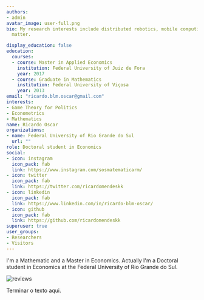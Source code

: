 ```yaml
---
authors:
- admin
avatar_image: user-full.png
bio: My research interests include distributed robotics, mobile computing and programmable
  matter.

display_education: false
education:
  courses:
  - course: Master in Applied Economics
    institution: Federal University of Juiz de Fora
    year: 2017
  - course: Graduate in Mathematics
    institution: Federal University of Viçosa
    year: 2013
email: "ricardo.blm.oscar@gmail.com"
interests:
- Game Theory for Politics
- Econometrics
- Mathematics
name: Ricardo Oscar
organizations:
- name: Federal University of Rio Grande do Sul
  url: ""
role: Doctoral student in Economics
social:
- icon: instagram
  icon_pack: fab
  link: https://www.instagram.com/sosmatematicarm/
- icon: twitter
  icon_pack: fab
  link: https://twitter.com/ricardomendeskk
- icon: linkedin
  icon_pack: fab
  link: https://www.linkedin.com/in/ricardo-blm-oscar/
- icon: github
  icon_pack: fab
  link: https://github.com/ricardomendeskk
superuser: true
user_groups:
- Researchers
- Visitors
---
```


I'm a Mathematic and a Master in Economics. Actually I'm a Doctoral student in Economics at the Federal University of Rio Grande do Sul.

![reviews](../../img/certifacates.jpg)

Terminar o texto aqui.
